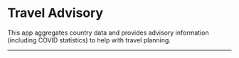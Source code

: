 # Travel Advisory

This app aggregates country data and provides advisory information (including COVID statistics) to help with travel planning.

---


